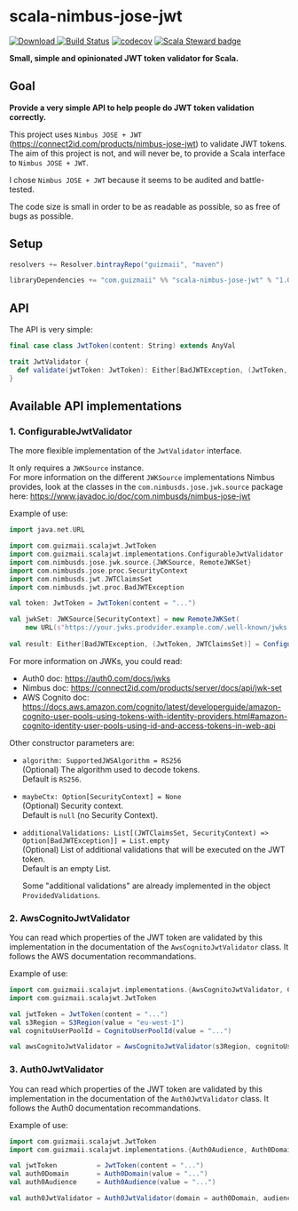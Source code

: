 # scala-nimbus-jose-jwt

[ ![Download](https://api.bintray.com/packages/guizmaii/maven/scala-nimbus-jose-jwt/images/download.svg) ](https://bintray.com/guizmaii/maven/scala-nimbus-jose-jwt/_latestVersion)
[![Build Status](https://travis-ci.org/guizmaii/scala-nimbus-jose-jwt.svg?branch=master)](https://travis-ci.org/guizmaii/scala-nimbus-jose-jwt)
[![codecov](https://codecov.io/gh/guizmaii/scala-nimbus-jose-jwt/branch/master/graph/badge.svg)](https://codecov.io/gh/guizmaii/scala-nimbus-jose-jwt)
[![Scala Steward badge](https://img.shields.io/badge/Scala_Steward-helping-blue.svg?style=flat&logo=data:image/png;base64,iVBORw0KGgoAAAANSUhEUgAAAA4AAAAQCAMAAAARSr4IAAAAVFBMVEUAAACHjojlOy5NWlrKzcYRKjGFjIbp293YycuLa3pYY2LSqql4f3pCUFTgSjNodYRmcXUsPD/NTTbjRS+2jomhgnzNc223cGvZS0HaSD0XLjbaSjElhIr+AAAAAXRSTlMAQObYZgAAAHlJREFUCNdNyosOwyAIhWHAQS1Vt7a77/3fcxxdmv0xwmckutAR1nkm4ggbyEcg/wWmlGLDAA3oL50xi6fk5ffZ3E2E3QfZDCcCN2YtbEWZt+Drc6u6rlqv7Uk0LdKqqr5rk2UCRXOk0vmQKGfc94nOJyQjouF9H/wCc9gECEYfONoAAAAASUVORK5CYII=)](https://scala-steward.org)

**Small, simple and opinionated JWT token validator for Scala.**

## Goal

**Provide a very simple API to help people do JWT token validation correctly.**

This project uses `Nimbus JOSE + JWT` (https://connect2id.com/products/nimbus-jose-jwt) to validate JWT tokens.
The aim of this project is not, and will never be, to provide a Scala interface to `Nimbus JOSE + JWT`.

I chose `Nimbus JOSE + JWT` because it seems to be audited and battle-tested.

The code size is small in order to be as readable as possible, so as free of bugs as possible.

## Setup

```scala
resolvers += Resolver.bintrayRepo("guizmaii", "maven")

libraryDependencies += "com.guizmaii" %% "scala-nimbus-jose-jwt" % "1.0.0"
```

## API

The API is very simple:

```scala
final case class JwtToken(content: String) extends AnyVal

trait JwtValidator {
  def validate(jwtToken: JwtToken): Either[BadJWTException, (JwtToken, JWTClaimsSet)]
}
```

## Available API implementations

### 1. ConfigurableJwtValidator

The more flexible implementation of the `JwtValidator` interface.

It only requires a `JWKSource` instance.    
For more information on the different `JWKSource` implementations Nimbus provides, look at the classes in the `com.nimbusds.jose.jwk.source` package here: https://www.javadoc.io/doc/com.nimbusds/nimbus-jose-jwt

Example of use:
```scala
import java.net.URL

import com.guizmaii.scalajwt.JwtToken
import com.guizmaii.scalajwt.implementations.ConfigurableJwtValidator
import com.nimbusds.jose.jwk.source.{JWKSource, RemoteJWKSet}
import com.nimbusds.jose.proc.SecurityContext
import com.nimbusds.jwt.JWTClaimsSet
import com.nimbusds.jwt.proc.BadJWTException

val token: JwtToken = JwtToken(content = "...")

val jwkSet: JWKSource[SecurityContext] = new RemoteJWKSet(
    new URL(s"https://your.jwks.prodvider.example.com/.well-known/jwks.json"))
    
val result: Either[BadJWTException, (JwtToken, JWTClaimsSet)] = ConfigurableJwtValidator(jwkSet).validate(token)
```

For more information on JWKs, you could read:   
  - Auth0 doc: https://auth0.com/docs/jwks    
  - Nimbus doc: https://connect2id.com/products/server/docs/api/jwk-set       
  - AWS Cognito doc: https://docs.aws.amazon.com/cognito/latest/developerguide/amazon-cognito-user-pools-using-tokens-with-identity-providers.html#amazon-cognito-identity-user-pools-using-id-and-access-tokens-in-web-api

Other constructor parameters are:

  - `algorithm: SupportedJWSAlgorithm = RS256`   
    (Optional) The algorithm used to decode tokens.   
    Default is `RS256`.

  - `maybeCtx: Option[SecurityContext] = None`   
    (Optional) Security context.    
    Default is `null` (no Security Context).
    
  - `additionalValidations: List[(JWTClaimsSet, SecurityContext) => Option[BadJWTException]] = List.empty`   
    (Optional) List of additional validations that will be executed on the JWT token.    
    Default is an empty List.
    
    Some "additional validations" are already implemented in the object `ProvidedValidations`.

### 2. AwsCognitoJwtValidator

You can read which properties of the JWT token are validated by this implementation in the documentation of the `AwsCognitoJwtValidator` class.
It follows the AWS documentation recommandations.

Example of use:
```scala
import com.guizmaii.scalajwt.implementations.{AwsCognitoJwtValidator, CognitoUserPoolId, S3Region}
import com.guizmaii.scalajwt.JwtToken

val jwtToken = JwtToken(content = "...")
val s3Region = S3Region(value = "eu-west-1")
val cognitoUserPoolId = CognitoUserPoolId(value = "...")

val awsCognitoJwtValidator = AwsCognitoJwtValidator(s3Region, cognitoUserPoolId).validate(jwtToken)
```

### 3. Auth0JwtValidator

You can read which properties of the JWT token are validated by this implementation in the documentation of the `Auth0JwtValidator` class.
It follows the Auth0 documentation recommandations.

Example of use:
```scala
import com.guizmaii.scalajwt.JwtToken
import com.guizmaii.scalajwt.implementations.{Auth0Audience, Auth0Domain, Auth0JwtValidator}

val jwtToken          = JwtToken(content = "...")
val auth0Domain       = Auth0Domain(value = "...")
val auth0Audience     = Auth0Audience(value = "...")

val auth0JwtValidator = Auth0JwtValidator(domain = auth0Domain, audience = auth0Audience).validate(jwtToken)
```